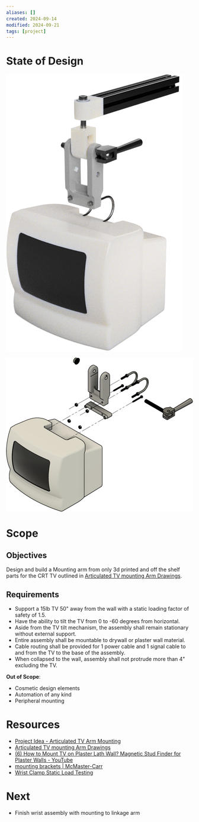 ```yaml
---
aliases: []
created: 2024-09-14
modified: 2024-09-21
tags: [project]
---
```


# State of Design

![](../../3RESOURCES/PUBLIC%20ASSETS/Pasted%20image%2020240921221201.png)

![](../../3RESOURCES/PUBLIC%20ASSETS/Pasted%20image%2020240914212151.png)

# Scope

## Objectives

Design and build a Mounting arm from only 3d printed and off the shelf parts for the CRT TV outlined in [Articulated TV mounting Arm Drawings](Articulated%20TV%20mounting%20Arm%20Drawings.md). 

## Requirements

- Support a 15lb TV 50" away from the wall with a static loading factor of safety of 1.5. 
- Have the ability to tilt the TV from 0 to -60 degrees from horizontal. 
- Aside from the TV tilt mechanism, the assembly shall remain stationary without external support. 
- Entire assembly shall be mountable to drywall or plaster wall material. 
- Cable routing shall be provided for 1 power cable and 1 signal cable to and from the TV to the base of the assembly. 
- When collapsed to the wall, assembly shall not protrude more than 4" excluding the TV.

**Out of Scope**: 
- Cosmetic design elements
- Automation of any kind
- Peripheral mounting

# Resources

- [Project Idea - Articulated TV Arm Mounting](Project%20Idea%20-%20Articulated%20TV%20Arm%20Mounting.md)
- [Articulated TV mounting Arm Drawings](Articulated%20TV%20mounting%20Arm%20Drawings.md)
- [(6) How to Mount TV on Plaster Lath Wall? Magnetic Stud Finder for Plaster Walls - YouTube](https://www.youtube.com/watch?v=AJnNVaLSr3A&t=3s)
- [mounting brackets | McMaster-Carr](https://www.mcmaster.com/products/mounting-brackets/bolt-together-framing-and-fittings~/)
- [Wrist Clamp Static Load Testing](Wrist%20Clamp%20Static%20Load%20Testing.md)

# Next

- Finish wrist assembly with mounting to linkage arm
